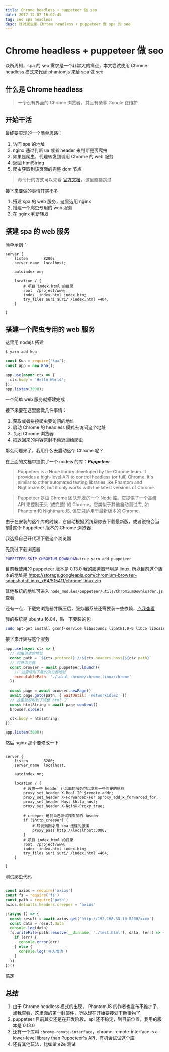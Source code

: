 ```yaml
---
title: Chrome headless + puppeteer 做 seo
date: 2017-12-07 16:02:45
tag: seo spa headless
desc: 针对爬虫用 Chrome headless + puppeteer 做 spa 的 seo
---
```


# Chrome headless + puppeteer 做 seo

众所周知，spa 的 seo 需求是一个非常大的痛点，本文尝试使用 Chrome headless 模式来代替 phantomjs 来给 spa 做 seo

## 什么是 Chrome headless

> 一个没有界面的 Chrome 浏览器，并且有亲爹 Google 在维护

## 开始干活

最终要实现的一个简单思路：

1. 访问 spa 的地址
2. nginx 通过判断 ua 或者 header 来判断是否爬虫
3. 如果是爬虫，代理转发到调用 Chrome 的 web 服务
4. 返回 htmlString
5. 爬虫获取到该页面的完整 dom 节点

> 命令行的方式可以先看 [官方文档](https://developers.google.com/web/updates/2017/04/headless-chrome)，这里直接跳过

接下来要做的事情其实不多
1. 搭建 spa 的 web 服务，这里选用 nginx
2. 搭建一个爬虫专用的 web 服务
3. 在 nginx 判断转发

## 搭建 spa 的 web 服务

简单示例：

```nginx
server {
    listen       8200;
    server_name  localhost;

    autoindex on;

    location / {
        # 项目 index.html 的目录
        root  /project/www;
        index  index.html index.htm;
        try_files $uri $uri/ /index.html =404;
    }

}
```

## 搭建一个爬虫专用的 web 服务

这里用 nodejs 搭建

```bash
$ yarn add koa
```

```js
const Koa = require('koa');
const app = new Koa();

app.use(async ctx => {
  ctx.body = 'Hello World';
});
app.listen(3000);
```
一个简单 web 服务就搭建完成

接下来要在这里面做几件事情：
1. 获取或者拼接爬虫要访问的地址
2. 启动 Chrome 的 headless 模式去访问这个地址
3. 关闭 Chrome 浏览器
4. 把返回来的内容原封不动返回给爬虫

那么问题来了，我用什么去启动这个 Chrome 呢？

在上面的文档中提供了一个 nodejs 的库：***Puppeteer***

> Puppeteer is a Node library developed by the Chrome team. It provides a high-level API to control headless (or full) Chrome. It's similar to other automated testing libraries like Phantom and NightmareJS, but it only works with the latest versions of Chrome.

> Puppeteer 是由 Chrome 团队开发的一个 Node 库。它提供了一个高级 API 来控制无头 (或完整) 的 Chrome。它类似于其他自动测试库, 如 Phantom 和 NightmareJS, 但它只适用于最新版本的 Chrome。

由于在安装的这个库的时候，它自动根据系统帮你去下载最新版，或者说符合当前这个 Puppeteer 版本的 Chrome 浏览器

我选择自己开代理下载这个浏览器

先跳过下载浏览器
```bash
PUPPETEER_SKIP_CHROMIUM_DOWNLOAD=true yarn add puppeteer
```
目前我使用的 puppeteer 版本是 0.13.0
我的服务器环境是 linux, 所以目前这个版本的地址是
https://storage.googleapis.com/chromium-browser-snapshots/Linux_x64/515411/chrome-linux.zip

其他系统的地址可进入 `node_modules/puppeteer/utils/ChromiumDownloader.js` 查看

还有一点，下载完浏览器并解压后，服务器系统还需要装一些依赖，[点我查看](https://github.com/GoogleChrome/puppeteer/blob/v0.13.0/docs/troubleshooting.md)

我的系统是 ubuntu 16.04，贴一下要装的包

```bash
sudo apt-get install gconf-service libasound2 libatk1.0-0 libc6 libcairo2 libcups2 libdbus-1-3 libexpat1 libfontconfig1 libgcc1 libgconf-2-4 libgdk-pixbuf2.0-0 libglib2.0-0 libgtk-3-0 libnspr4 libpango-1.0-0 libpangocairo-1.0-0 libstdc++6 libx11-6 libx11-xcb1 libxcb1 libxcomposite1 libxcursor1 libxdamage1 libxext6 libxfixes3 libxi6 libxrandr2 libxrender1 libxss1 libxtst6 ca-certificates fonts-liberation libappindicator1 libnss3 lsb-release xdg-utils wget
```

接下来开始写这个服务

```js
app.use(async ctx => {
  // 爬虫请求的地址
  const path = `${ctx.protocol}://${ctx.headers.host}${ctx.path}`
  // 打开浏览器
  const browser = await puppeteer.launch({
    // 这里填刚下载的浏览器地址
    executablePath: './local-chrome/chrome-linux/chrome'
  })

  const page = await browser.newPage()
  await page.goto(path, { waitUntil: 'networkidle2' })
  // 这里就获取到了完整 html 了
  const htmlString = await page.content()
  browser.close()

  ctx.body = htmlString;
});

app.listen(3000);
```

然后 nginx 那个要修改一下

```nginx

server {
    listen       8200;
    server_name  localhost;

    autoindex on;

    location / {
        # 设置一些 header 让后面的服务可以拿到一些需要的信息
        proxy_set_header X-Real-IP $remote_addr;
        proxy_set_header X-Forwarded-For $proxy_add_x_forwarded_for;
        proxy_set_header Host $http_host;
        proxy_set_header X-NginX-Proxy true;

        # creeper 是我自己测试爬虫加的 header
        if ($http_creeper) {
            # 转发到刚才用 koa 搭建的服务
            proxy_pass http://localhost:3000;
        }
        # 项目 index.html 的目录
        root  /project/www;
        index  index.html index.htm;
        try_files $uri $uri/ /index.html =404;
    }

}

```

测试爬虫代码

```js

const axios = require('axios')
const fs = require('fs')
const path = require('path')
axios.defaults.headers.creeper = 'axios'

;(async () => {
  const result = await axios.get('http://192.168.33.10:8200/xxxx')
  const data = result.data
  console.log(data)
  fs.writeFile(path.resolve(__dirname, './test.html'), data, (err) => {
    if (err) {
      console.error(err)
    } else {
      console.log('写入成功')
    }
  })
})()

```

搞定

## 总结

1. 由于 Chrome headless 模式的出现， PhantomJS 的作者也宣布不维护了，[点我查看，这里面的第一封邮件](https://groups.google.com/forum/#!topic/phantomjs/9aI5d-LDuNE)，所以现在开始要接受下新事物了
2. puppeteer 目前其实还是在开发阶段，api 还不稳定，到目前位置，我用的版本是 0.13.0
3. 还有一个库叫 `chrome-remote-interface`，chrome-remote-interface is a lower-level library than Puppeteer's API，有机会试试这个库
4. 还有其他玩法，比如做 e2e 测试